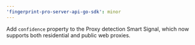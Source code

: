 ```yaml
---
'fingerprint-pro-server-api-go-sdk': minor
---
```


Add `confidence` property to the Proxy detection Smart Signal, which now supports both residential and public web proxies.